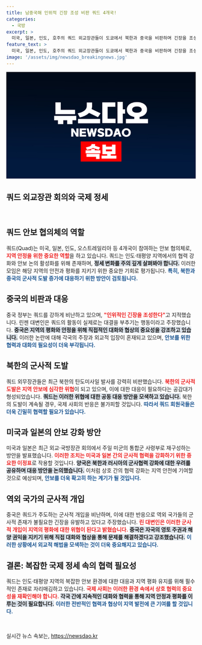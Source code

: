 ```yaml
---
title: 남중국해 인위적 긴장 조성 비판 쿼드 4개국!
categories:
  - 국방
excerpt: >
  미국, 일본, 인도, 호주의 쿼드 외교장관들이 도쿄에서 북한과 중국을 비판하며 긴장을 조성하는 중국의 태도에 강력 반발했다. 중국은 쿼드를 인위적인 긴장의 주범으로 지목하며 즉각 중단을 촉구하는 입장을 보였다.
feature_text: >
  미국, 일본, 인도, 호주의 쿼드 외교장관들이 도쿄에서 북한과 중국을 비판하며 긴장을 조성하는 중국의 태도에 강력 반발했다. 중국은 쿼드를 인위적인 긴장의 주범으로 지목하며 즉각 중단을 촉구하는 입장을 보였다.
image: '/assets/img/newsdao_breakingnews.jpg'
---
```


<p><img src="/assets/img/newsdao_breakingnews.jpg" alt="flaretime 속보" /></p>

<h2 data-ke-size="size26">쿼드 외교장관 회의와 국제 정세</h2>

<p data-ke-size="size16">&nbsp;</p>

<h2 data-ke-size="size26">쿼드 안보 협의체의 역할</h2>

<p data-ke-size="size16">쿼드(Quad)는 미국, 일본, 인도, 오스트레일리아 등 4개국이 참여하는 안보 협의체로, <b><span style="color: #ee2323;">지역 안정을 위한 중요한 역할</span></b>을 하고 있습니다. 쿼드는 인도·태평양 지역에서의 협력 강화와 안보 논의 활성화를 위해 존재하며, <b><span style="background-color: #21538527;">정세 변화를 주의 깊게 살펴봐야 합니다.</span></b> 이러한 모임은 해당 지역의 안전과 평화를 지키기 위한 중요한 기회로 평가됩니다. <b><span style="color: #1a5490;">특히, 북한과 중국의 군사적 도발 증가에 대응하기 위한 방안이 검토됩니다.</span></b></p>

<h2 data-ke-size="size26">중국의 비판과 대응</h2>

<p data-ke-size="size16">중국 정부는 쿼드를 강하게 비난하고 있으며, <b><span style="color: #ee2323;">"인위적인 긴장을 조성한다"</span></b>고 지적했습니다. 린젠 대변인은 쿼드의 활동이 실제로는 대결을 부추기는 행동이라고 주장했습니다. <b><span style="background-color: #21538527;">중국은 지역의 평화와 안정을 위해 직접적인 대화와 협상의 중요성을 강조하고 있습니다.</span></b> 이러한 논란에 대해 각국의 주장과 외교적 입장이 혼재되고 있으며, <b><span style="color: #1a5490;">안보를 위한 협력과 대화의 필요성이 더욱 부각됩니다.</span></b></p>

<h2 data-ke-size="size26">북한의 군사적 도발</h2>

<p data-ke-size="size16">쿼드 외무장관들은 최근 북한의 탄도미사일 발사를 강력히 비판했습니다. <b><span style="color: #ee2323;">북한의 군사적 도발은 지역 안보에 심각한 위협</span></b>이 되고 있으며, 이에 대한 대응이 필요하다는 공감대가 형성되었습니다. <b><span style="background-color: #21538527;">쿼드는 이러한 위협에 대한 공동 대응 방안을 모색하고 있습니다.</span></b> 북한의 도발이 계속될 경우, 국제 사회의 반응은 불가피할 것입니다. <b><span style="color: #1a5490;">따라서 쿼드 회원국들은 더욱 긴밀히 협력할 필요가 있습니다.</span></b></p>

<h2 data-ke-size="size26">미국과 일본의 안보 강화 방안</h2>

<p data-ke-size="size16">미국과 일본은 최근 외교·국방장관 회의에서 주일 미군의 통합군 사령부로 재구성하는 방안을 발표했습니다. <b><span style="color: #ee2323;">이러한 조치는 미국과 일본 간의 군사적 협력을 강화하기 위한 중요한 이정표</span></b>로 작용할 것입니다. <b><span style="background-color: #21538527;">양국은 북한과 러시아의 군사협력 강화에 대한 우려를 공유하며 대응 방안을 논의했습니다.</span></b> 이처럼 상호 간의 협력 강화는 지역 안전에 기여할 것으로 예상되며, <b><span style="color: #1a5490;">안보를 더욱 확고히 하는 계기가 될 것입니다.</span></b></p>

<h2 data-ke-size="size26">역외 국가의 군사적 개입</h2>

<p data-ke-size="size16">중국은 쿼드가 주도하는 군사적 개입을 비난하며, 이에 대한 반응으로 역외 국가들의 군사적 존재가 불필요한 긴장을 유발하고 있다고 주장했습니다. <b><span style="color: #ee2323;">린 대변인은 이러한 군사적 개입이 지역의 평화에 대한 위협이 된다고 밝혔습니다.</span></b> <b><span style="background-color: #21538527;">중국은 자국의 영토 주권과 해양 권익을 지키기 위해 직접 대화와 협상을 통해 문제를 해결하겠다고 강조했습니다.</span></b> <b><span style="color: #1a5490;">이러한 상황에서 외교적 해법을 모색하는 것이 더욱 중요해지고 있습니다.</span></b></p>

<h2 data-ke-size="size26">결론: 복잡한 국제 정세 속의 협력 필요성</h2>

<p data-ke-size="size16">쿼드는 인도·태평양 지역의 복잡한 안보 환경에 대한 대응과 지역 평화 유지를 위해 필수적인 존재로 자리매김하고 있습니다. <b><span style="color: #ee2323;">국제 사회는 이러한 환경 속에서 상호 협력의 중요성을 재확인해야 합니다.</span></b> <b><span style="background-color: #21538527;">각국 간에 지속적인 대화와 협력을 통해 지역 안정과 평화를 이루는 것이 필요합니다.</span></b> <b><span style="color: #1a5490;">이러한 전반적인 협력과 협상이 지역 발전에 큰 기여를 할 것입니다.</span></b></p>

<p data-ke-size="size16">&nbsp;</p>
실시간 뉴스 속보는, <a href="https://newsdao.kr" rel="dofollow">https://newsdao.kr</a>


